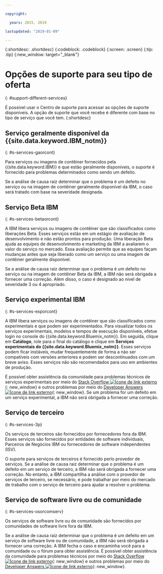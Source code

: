 ```yaml
---

copyright:

  years: 2015, 2019

lastupdated: "2019-01-09"

---
```


{:shortdesc: .shortdesc}
{:codeblock: .codeblock}
{:screen: .screen}
{:tip: .tip}
{:new_window: target="_blank"}


# Opções de suporte para seu tipo de oferta
{: #support-different-services}

É possível usar o Centro de suporte para acessar as opções de suporte disponíveis. A opção de suporte que você recebe é diferente com base no tipo de serviço que você tem. 
{:shortdesc}

## Serviço geralmente disponível da {{site.data.keyword.IBM_notm}}
{: #s-services-gaorcont}

Para serviços ou imagens de contêiner fornecidos pela {{site.data.keyword.IBM}} e que estão geralmente disponíveis, o suporte é fornecido para problemas determinados como sendo um defeito.

Se a análise de causa raiz determinar que o problema é um defeito no serviço ou na imagem de contêiner geralmente disponível da IBM, o caso será tratado com base na severidade designada.

## Serviço Beta IBM
{: #s-services-betaorcont}

A IBM libera serviços ou imagens de contêiner que são classificados como liberações Beta. Esses serviços estão em um estágio de avaliação de desenvolvimento e não estão prontos para produção. Uma liberação Beta ajuda as equipes de desenvolvimento e marketing da IBM a avaliarem o valor do serviço no mercado. Essa avaliação permite que as equipes façam mudanças antes que seja liberado como um serviço ou uma imagem de contêiner geralmente disponível.

Se a análise de causa raiz determinar que o problema é um defeito no serviço ou na imagem de contêiner Beta da IBM, a IBM não será obrigada a fornecer uma correção. Além disso, o caso é designado ao nível de severidade 3 ou 4 apropriado.

## Serviço experimental IBM
{: #s-services-exporcont}

A IBM libera serviços ou imagens de contêiner que são classificados como experimentais e que podem ser experimentados. Para visualizar todos os serviços experimentais, modelos e tempos de execução disponíveis, efetue login no console do {{site.data.keyword.Bluemix_notm}}. Em seguida, clique em **Catálogo**, role para o final do catálogo e clique em **Serviços experimentais do {{site.data.keyword.Bluemix_notm}}**. Esses serviços podem ficar instáveis, mudar frequentemente de forma a não ser compatíveis com versões anteriores e podem ser descontinuados com um breve aviso. Esses serviços não são recomendados para uso em ambientes de produção.

É possível obter assistência da comunidade para problemas técnicos de serviços experimentais por meio do [Stack Overflow ![Ícone de link externo](../icons/launch-glyph.svg "Ícone de link externo")](http://stackoverflow.com/questions/tagged/ibm-bluemix){: new_window} e outros problemas por meio do [Developer Answers ![Ícone de link externo](../icons/launch-glyph.svg "Ícone de link externo")](https://developer.ibm.com/answers/topics/ibm-cloud/){: new_window}. Se um problema for um defeito em um serviço experimental, a IBM não será obrigada a fornecer uma correção.

## Serviço de terceiro
{: #s-services-3p}

Os serviços de terceiros são fornecidos por fornecedores fora da IBM. Esses serviços são fornecidos por entidades de software individuais, Parceiros de Negócios IBM ou fornecedores de software independentes (ISV).

O suporte para serviços de terceiros é fornecido perlo provedor de serviços. Se a análise de causa raiz determinar que o problema é um defeito em um serviço de terceiro, a IBM não será obrigada a fornecer uma correção. No entanto, a IBM compartilha a análise com o provedor de serviços de terceiro, se necessário, e pode trabalhar por meio do mercado de trabalho com o serviço de terceiro para ajudar a resolver o problema.

## Serviço de software livre ou de comunidade
{: #s-services-osorcomserv}

Os serviços de software livre ou de comunidade são fornecidos por comunidades de software livre fora da IBM.

Se a análise de causa raiz determinar que o problema é um defeito em um serviço de software livre ou de comunidade, a IBM não será obrigada a fornecer uma correção. A IBM fecha o caso e encaminha você para a comunidade ou o fórum para obter assistência. É possível obter assistência da comunidade para problemas técnicos por meio do [Stack Overflow ![Ícone de link externo](../icons/launch-glyph.svg "Ícone de link externo")](http://stackoverflow.com/questions/tagged/ibm-bluemix){: new_window} e outros problemas por meio do [Developer Answers ![Ícone de link externo](../icons/launch-glyph.svg "Ícone de link externo")](https://developer.ibm.com/answers/topics/ibm-cloud/){: new_window}.
